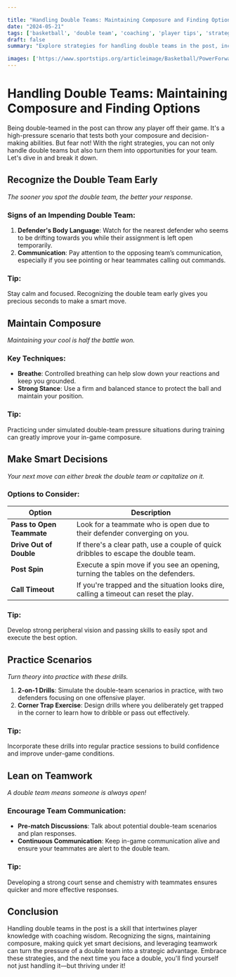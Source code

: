 ```yaml
---

title: "Handling Double Teams: Maintaining Composure and Finding Options"
date: "2024-05-21"
tags: ['basketball', 'double team', 'coaching', 'player tips', 'strategy', 'court awareness', 'passing', 'decision making', 'teamwork']
draft: false
summary: "Explore strategies for handling double teams in the post, including recognizing them early and making smart decisions."

images: ['https://www.sportstips.org/articleimage/Basketball/PowerForward/handling_double_teams_maintaining_composure_and_finding_options.webp']
---
```


# Handling Double Teams: Maintaining Composure and Finding Options

Being double-teamed in the post can throw any player off their game. It's a high-pressure scenario that tests both your composure and decision-making abilities. But fear not! With the right strategies, you can not only handle double teams but also turn them into opportunities for your team. Let's dive in and break it down.

## Recognize the Double Team Early

_The sooner you spot the double team, the better your response._

### Signs of an Impending Double Team:

1. **Defender's Body Language**: Watch for the nearest defender who seems to be drifting towards you while their assignment is left open temporarily.
2. **Communication**: Pay attention to the opposing team’s communication, especially if you see pointing or hear teammates calling out commands.

### Tip:

Stay calm and focused. Recognizing the double team early gives you precious seconds to make a smart move.

## Maintain Composure

_Maintaining your cool is half the battle won._

### Key Techniques:

- **Breathe**: Controlled breathing can help slow down your reactions and keep you grounded.
- **Strong Stance**: Use a firm and balanced stance to protect the ball and maintain your position.

### Tip:

Practicing under simulated double-team pressure situations during training can greatly improve your in-game composure.

## Make Smart Decisions

_Your next move can either break the double team or capitalize on it._

### Options to Consider:

| **Option**                    | **Description**                                                                                   |
|-------------------------------|---------------------------------------------------------------------------------------------------|
| **Pass to Open Teammate**     | Look for a teammate who is open due to their defender converging on you.                         |
| **Drive Out of Double**       | If there's a clear path, use a couple of quick dribbles to escape the double team.               |
| **Post Spin**                 | Execute a spin move if you see an opening, turning the tables on the defenders.                   |
| **Call Timeout**              | If you're trapped and the situation looks dire, calling a timeout can reset the play.            |

### Tip:

Develop strong peripheral vision and passing skills to easily spot and execute the best option.

## Practice Scenarios

_Turn theory into practice with these drills._

1. **2-on-1 Drills**: Simulate the double-team scenarios in practice, with two defenders focusing on one offensive player.
2. **Corner Trap Exercise**: Design drills where you deliberately get trapped in the corner to learn how to dribble or pass out effectively.

### Tip:

Incorporate these drills into regular practice sessions to build confidence and improve under-game conditions.

## Lean on Teamwork

_A double team means someone is always open!_

### Encourage Team Communication:

- **Pre-match Discussions**: Talk about potential double-team scenarios and plan responses.
- **Continuous Communication**: Keep in-game communication alive and ensure your teammates are alert to the double team.

### Tip:

Developing a strong court sense and chemistry with teammates ensures quicker and more effective responses.

## Conclusion

Handling double teams in the post is a skill that intertwines player knowledge with coaching wisdom. Recognizing the signs, maintaining composure, making quick yet smart decisions, and leveraging teamwork can turn the pressure of a double team into a strategic advantage. Embrace these strategies, and the next time you face a double, you'll find yourself not just handling it—but thriving under it!

```